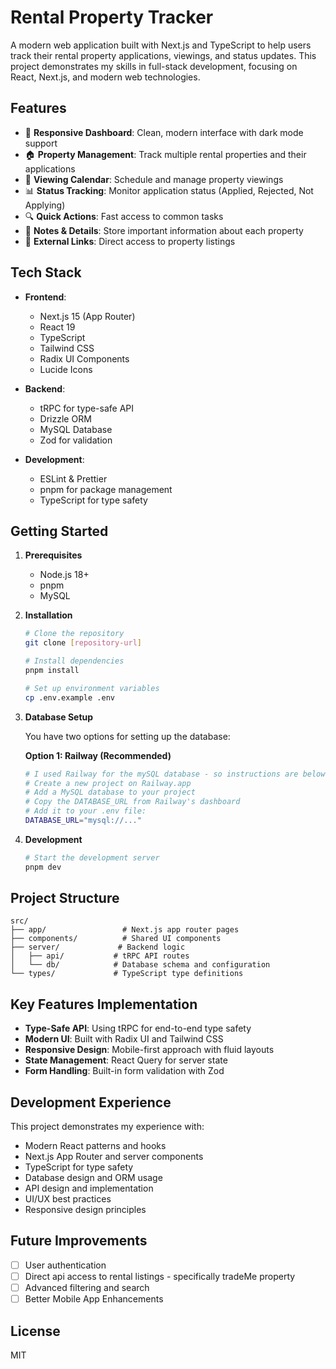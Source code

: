 # Rental Property Tracker

A modern web application built with Next.js and TypeScript to help users track their rental property applications, viewings, and status updates. This project demonstrates my skills in full-stack development, focusing on React, Next.js, and modern web technologies.

## Features

- 📱 **Responsive Dashboard**: Clean, modern interface with dark mode support
- 🏠 **Property Management**: Track multiple rental properties and their applications
- 📅 **Viewing Calendar**: Schedule and manage property viewings
- 📊 **Status Tracking**: Monitor application status (Applied, Rejected, Not Applying)
- 🔍 **Quick Actions**: Fast access to common tasks
- 📝 **Notes & Details**: Store important information about each property
- 🔗 **External Links**: Direct access to property listings

## Tech Stack

- **Frontend**:

  - Next.js 15 (App Router)
  - React 19
  - TypeScript
  - Tailwind CSS
  - Radix UI Components
  - Lucide Icons

- **Backend**:

  - tRPC for type-safe API
  - Drizzle ORM
  - MySQL Database
  - Zod for validation

- **Development**:
  - ESLint & Prettier
  - pnpm for package management
  - TypeScript for type safety

## Getting Started

1. **Prerequisites**

   - Node.js 18+
   - pnpm
   - MySQL

2. **Installation**

   ```bash
   # Clone the repository
   git clone [repository-url]

   # Install dependencies
   pnpm install

   # Set up environment variables
   cp .env.example .env
   ```

3. **Database Setup**

   You have two options for setting up the database:

   **Option 1: Railway (Recommended)**

   ```bash
   # I used Railway for the mySQL database - so instructions are below
   # Create a new project on Railway.app
   # Add a MySQL database to your project
   # Copy the DATABASE_URL from Railway's dashboard
   # Add it to your .env file:
   DATABASE_URL="mysql://..."
   ```

4. **Development**
   ```bash
   # Start the development server
   pnpm dev
   ```

## Project Structure

```
src/
├── app/                 # Next.js app router pages
├── components/          # Shared UI components
├── server/             # Backend logic
│   ├── api/           # tRPC API routes
│   └── db/            # Database schema and configuration
└── types/             # TypeScript type definitions
```

## Key Features Implementation

- **Type-Safe API**: Using tRPC for end-to-end type safety
- **Modern UI**: Built with Radix UI and Tailwind CSS
- **Responsive Design**: Mobile-first approach with fluid layouts
- **State Management**: React Query for server state
- **Form Handling**: Built-in form validation with Zod

## Development Experience

This project demonstrates my experience with:

- Modern React patterns and hooks
- Next.js App Router and server components
- TypeScript for type safety
- Database design and ORM usage
- API design and implementation
- UI/UX best practices
- Responsive design principles

## Future Improvements

- [ ] User authentication
- [ ] Direct api access to rental listings - specifically tradeMe property
- [ ] Advanced filtering and search
- [ ] Better Mobile App Enhancements

## License

MIT
